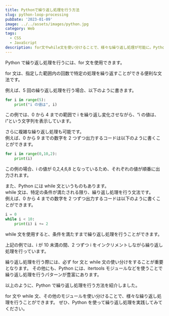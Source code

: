```yaml
---
title: Pythonで繰り返し処理を行う方法
slug: python-loop-processing
pubDate: '2023-01-09'
image: ../../assets/images/python.jpg
category: Web
tags:
  - CSS
  - JavaScript
description: for文やwhile文を使い分けることで、様々な繰り返し処理が可能に。Pythonを使って繰り返し処理を実践しよう！
---
```


Python で繰り返し処理を行うには、for 文を使用できます。

for 文は、指定した範囲内の回数で特定の処理を繰り返すことができる便利な文法です。

例えば、5 回の繰り返し処理を行う場合、以下のように書きます。

```python
for i in range(5):
    print("i の値は", i)
```

この例では、0 から 4 までの範囲で i を繰り返し変化させながら、“i の値は、i”という文字列を表示しています。

さらに複雑な繰り返し処理も可能です。  
例えば、0 から 9 までの数字を 2 つずつ出力するコードは以下のように書くことができます。

```python
for i in range(0,10,2):
    print(i)
```

この例の場合、i の値が 0,2,4,6,8 となっているため、それぞれの値が順番に出力されます。

また、Python には while 文というものもあります。  
while 文は、特定の条件が満たされる限り、繰り返し処理を行う文法です。  
例えば、0 から 4 までの数字を 2 つずつ出力するコードは以下のように書くことができます。

```python
i = 0
while i < 10:
    print(i) i += 2
```

while 文を使用すると、条件を満たすまで繰り返し処理を行うことができます。

上記の例では、i が 10 未満の間、2 つずつ i をインクリメントしながら繰り返し処理を行っています。

繰り返し処理を行う際には、必ず for 文と while 文の使い分けをすることが重要となります。 その他にも、Python には、itertools モジュールなどを使うことで繰り返し処理を行うパターンが豊富にあります。

以上のように、Python で繰り返し処理を行う方法を紹介しました。

for 文や while 文、その他のモジュールを使い分けることで、様々な繰り返し処理を行うことができます。 ぜひ、Python を使って繰り返し処理を実践してみてください。
